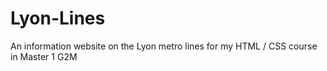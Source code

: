 # Lyon-Lines
An information website on the Lyon metro lines for my HTML / CSS course in Master 1 G2M
